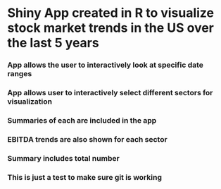 # Shiny App created in R to visualize stock market trends in the US over the last 5 years

### App allows the user to interactively look at specific date ranges
### App allows user to interactively select different sectors for visualization
### Summaries of each are included in the app
### EBITDA trends are also shown for each sector
### Summary includes total number

### This is just a test to make sure git is working